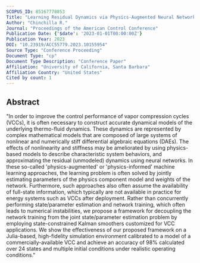 ```yaml
---
SCOPUS_ID: 85167778853
Title: "Learning Residual Dynamics via Physics-Augmented Neural Networks: Application to Vapor Compression Cycles"
Author: "Chinchilla R."
Journal: "Proceedings of the American Control Conference"
Publication Date: {'$date': '2023-01-01T00:00:00Z'}
Publication Year: 2023
DOI: "10.23919/ACC55779.2023.10155954"
Source Type: "Conference Proceeding"
Document Type: "cp"
Document Type Description: "Conference Paper"
Affiliation: "University of California, Santa Barbara"
Affiliation Country: "United States"
Cited by count: 1
---
```


## Abstract
"In order to improve the control performance of vapor compression cycles (VCCs), it is often necessary to construct accurate dynamical models of the underlying thermo-fluid dynamics. These dynamics are represented by complex mathematical models that are composed of large systems of nonlinear and numerically stiff differential algebraic equations (DAEs). The effects of nonlinearity and stiffness may be ameliorated by using physics-based models to describe characteristic system behaviors, and approximating the residual (unmodeled) dynamics using neural networks. In these so-called 'physics-augmented' or 'physics-informed' machine learning approaches, the learning problem is often solved by jointly estimating parameters of the physics component model and weights of the network. Furthermore, such approaches also often assume the availability of full-state information, which typically are not available in practice for energy systems such as VCCs after deployment. Rather than concurrently performing state/parameter estimation and network training, which often leads to numerical instabilities, we propose a framework for decoupling the network training from the joint state/parameter estimation problem by employing state-constrained Kalman smoothers customized for VCC applications. We show the effectiveness of our proposed framework on a Julia-based, high-fidelity simulation environment calibrated to a model of a commercially-available VCC and achieve an accuracy of 98% calculated over 24 states and multiple initial conditions under realistic operating conditions."
